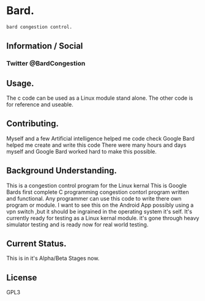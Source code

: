 # Bard.
```bash
bard congestion control.
```
## Information / Social
### Twitter @BardCongestion


## Usage.
The c code can be used as a Linux module stand alone.
The other code is for reference and useable.

## Contributing.
Myself and a few Artificial intelligence helped me code check
Google Bard helped me create and write this code
There were many hours and days myself and Google Bard
worked hard to make this possible.

## Background Understanding.
This is a congestion control program for the Linux kernal
This is Google Bards first complete C programming congestion
contorl program written and functional. Any programmer can use this
code to write there own program or module. I want to see this on
the Android App possibly using a vpn switch ,but it should be ingrained
in the operating system it's self. It's currently ready for testing
as a Linux kernal module. it's gone through heavy simulator
testing and is ready now for real world testing.

## Current Status.
This is in it's Alpha/Beta Stages now.

## License
GPL3

